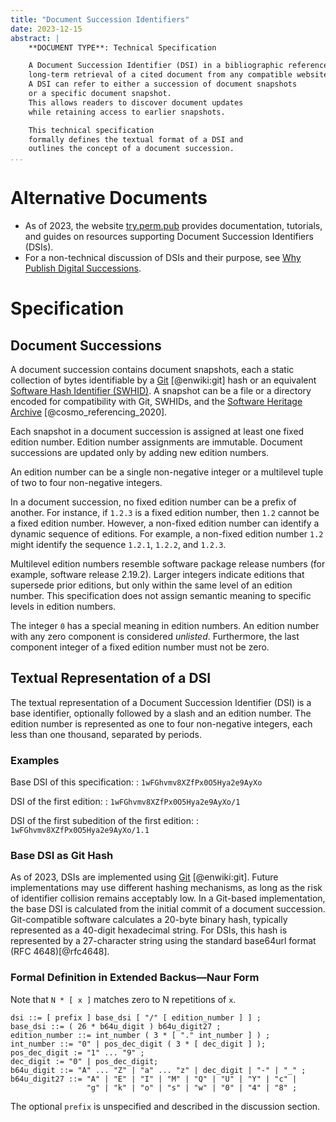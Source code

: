 ```yaml
---
title: "Document Succession Identifiers"
date: 2023-12-15
abstract: |
    **DOCUMENT TYPE**: Technical Specification

    A Document Succession Identifier (DSI) in a bibliographic reference enables
    long-term retrieval of a cited document from any compatible website.
    A DSI can refer to either a succession of document snapshots
    or a specific document snapshot.
    This allows readers to discover document updates
    while retaining access to earlier snapshots.

    This technical specification
    formally defines the textual format of a DSI and
    outlines the concept of a document succession.
...
```



# Alternative Documents

* As of 2023, the website
  [try.perm.pub](https://try.perm.pub) provides documentation, tutorials, and
  guides on resources supporting Document Succession Identifiers (DSIs).
* For a non-technical discussion of DSIs and their purpose, see
  [Why Publish Digital Successions](https://perm.pub/wk1LzCaCSKkIvLAYObAvaoLNGPc).


# Specification

## Document Successions

A document succession contains document snapshots,
each a static collection of bytes identifiable by a
[Git](https://en.wikipedia.org/wiki/Git) [@enwiki:git] hash or an equivalent
[Software Hash Identifier (SWHID)](https://swhid.org).
A snapshot can be a file or a directory encoded for compatibility with
Git, SWHIDs, and the
[Software Heritage Archive](https://softwareheritage.org) [@cosmo_referencing_2020].

Each snapshot in a document succession is assigned at least one fixed edition number.
Edition number assignments are immutable.
Document successions are updated only by adding new edition numbers.

An edition number can be a single non-negative integer or a multilevel
tuple of two to four non-negative integers.

In a document succession, no fixed edition number can be a prefix of another.
For instance, if `1.2.3` is a fixed edition number, then `1.2` cannot be a fixed
edition number.
However, a non-fixed edition number can identify a dynamic sequence of editions.
For example, a non-fixed edition number `1.2`
might identify the sequence `1.2.1`, `1.2.2`, and `1.2.3`.

Multilevel edition numbers resemble software package release numbers
(for example, software release 2.19.2).
Larger integers indicate editions that supersede prior editions,
but only within the same level of an edition number.
This specification does not assign semantic meaning
to specific levels in edition numbers.

The integer `0` has a special meaning in edition numbers.
An edition number with any zero component is considered *unlisted*.
Furthermore, the last component integer of a fixed edition number must not be zero.


## Textual Representation of a DSI

The textual representation of a Document Succession Identifier (DSI) is a base
identifier, optionally followed by a slash and an edition number.
The edition number is represented as one to four non-negative
integers, each less than one thousand, separated by periods.

### Examples

Base DSI of this specification:
: `1wFGhvmv8XZfPx0O5Hya2e9AyXo`

DSI of the first edition:
: `1wFGhvmv8XZfPx0O5Hya2e9AyXo/1`

DSI of the first subedition of the first edition:
: `1wFGhvmv8XZfPx0O5Hya2e9AyXo/1.1`


### Base DSI as Git Hash

As of 2023, DSIs are implemented using
[Git](https://en.wikipedia.org/wiki/Git) [@enwiki:git].
Future implementations may use different hashing mechanisms,
as long as the risk of identifier collision remains acceptably low.
In a Git-based implementation,
the base DSI is calculated from the initial commit of a document succession.
Git-compatible software calculates a 20-byte binary hash,
typically represented as a 40-digit hexadecimal string.
For DSIs, this hash is represented by a 27-character string
using the standard base64url format (RFC 4648)[@rfc4648].


### Formal Definition in Extended Backus—Naur Form

Note that `N * [ x ]` matches zero to N repetitions of `x`.

```
dsi ::= [ prefix ] base_dsi [ "/" [ edition_number ] ] ;
base_dsi ::= ( 26 * b64u_digit ) b64u_digit27 ;
edition_number ::= int_number ( 3 * [ "." int_number ] ) ;
int_number ::= "0" | pos_dec_digit ( 3 * [ dec_digit ] );
pos_dec_digit := "1" ... "9" ;
dec_digit := "0" | pos_dec_digit;
b64u_digit ::= "A" ... "Z" | "a" ... "z" | dec_digit | "-" | "_" ;
b64u_digit27 ::= "A" | "E" | "I" | "M" | "Q" | "U" | "Y" | "c" |
                 "g" | "k" | "o" | "s" | "w" | "0" | "4" | "8" ;
```

The optional `prefix` is unspecified and described in the discussion section.
